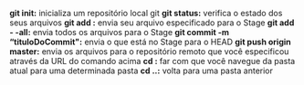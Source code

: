**git init:** inicializa um repositório local git
**git status:** verifica o estado dos seus arquivos
**git add <nomeDoArquivo>:** envia seu arquivo especificado para o Stage
**git add - -all:** envia todos os arquivos para o Stage
**git commit -m “tituloDoCommit":** envia o que está no Stage para o HEAD
**git push origin master:** envia os arquivos para o repositório remoto que você especificou através da URL do comando acima
**cd <nomeDoArquivo>:** far com que você navegue da pasta atual para uma determinada pasta
**cd ..:** volta para uma pasta anterior
